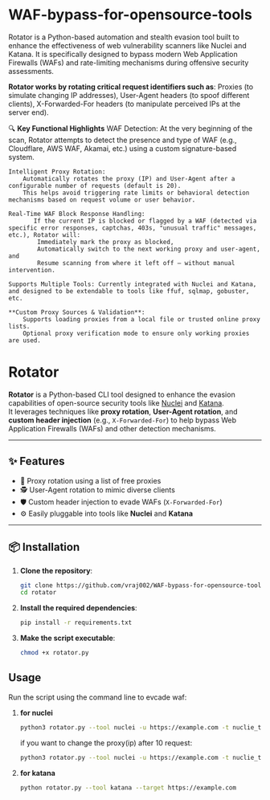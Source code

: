 # WAF-bypass-for-opensource-tools
Rotator is a Python-based automation and stealth evasion tool built to enhance the effectiveness of web vulnerability scanners like Nuclei and Katana. It is specifically designed to bypass modern Web Application Firewalls (WAFs) and rate-limiting mechanisms during offensive security assessments.

**Rotator works by rotating critical request identifiers such as**:
    Proxies (to simulate changing IP addresses),
    User-Agent headers (to spoof different clients),
    X-Forwarded-For headers (to manipulate perceived IPs at the server end).
    
🔍 **Key Functional Highlights**
    WAF Detection: At the very beginning of the scan, Rotator attempts to detect the presence and type of WAF (e.g., Cloudflare, AWS WAF, Akamai, etc.) using a custom signature-based system.
    
    Intelligent Proxy Rotation:
        Automatically rotates the proxy (IP) and User-Agent after a configurable number of requests (default is 20).
        This helps avoid triggering rate limits or behavioral detection mechanisms based on request volume or user behavior.

    Real-Time WAF Block Response Handling:
           If the current IP is blocked or flagged by a WAF (detected via specific error responses, captchas, 403s, "unusual traffic" messages, etc.), Rotator will:
            Immediately mark the proxy as blocked,
            Automatically switch to the next working proxy and user-agent, and
            Resume scanning from where it left off — without manual intervention.

    Supports Multiple Tools: Currently integrated with Nuclei and Katana, and designed to be extendable to tools like ffuf, sqlmap, gobuster, etc.

    **Custom Proxy Sources & Validation**:
        Supports loading proxies from a local file or trusted online proxy lists.
        Optional proxy verification mode to ensure only working proxies are used. 
# Rotator

**Rotator** is a Python-based CLI tool designed to enhance the evasion capabilities of open-source security tools like [Nuclei](https://github.com/projectdiscovery/nuclei) and [Katana](https://github.com/projectdiscovery/katana).  
It leverages techniques like **proxy rotation**, **User-Agent rotation**, and **custom header injection** (e.g., `X-Forwarded-For`) to help bypass Web Application Firewalls (WAFs) and other detection mechanisms.

---

## ✨ Features

- 🔄 Proxy rotation using a list of free proxies
- 🕵️ User-Agent rotation to mimic diverse clients
- 🛡️ Custom header injection to evade WAFs (`X-Forwarded-For`)
- ⚙️ Easily pluggable into tools like **Nuclei** and **Katana**

---

## 📦 Installation

1. **Clone the repository**:
   ```bash
   git clone https://github.com/vraj002/WAF-bypass-for-opensource-tools.git
   cd rotator
    ```
   
2. **Install the required dependencies**:
   ```bash
   pip install -r requirements.txt
   ```
  
3.  **Make the script executable**:
    ```bash
    chmod +x rotator.py
    ```
## Usage

Run the script using the command line to evcade waf:

1. **for nuclei**
    ```bash
   python3 rotator.py --tool nuclei -u https://example.com -t nuclie_template
   ```
     if you want to change the proxy(ip) after 10 request:
    ```bash
    python3 rotator.py --tool nuclei -u https://example.com -t nuclie_template --rotation 10
    ```
  
2. **for katana**
    ```bash
   python rotator.py --tool katana --target https://example.com  
    ```
